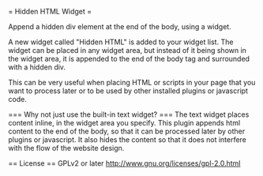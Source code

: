 = Hidden HTML Widget =

Append a hidden div element at the end of the body, using a widget.

A new widget called "Hidden HTML" is added to your widget list. The widget can be placed in any widget area, but instead of it being shown in the widget area, it is appended to the end of the body tag and surrounded with a hidden div.

This can be very useful when placing HTML or scripts in your page that you want to process later or to be used by other installed plugins or javascript code.

=== Why not just use the built-in text widget? ===
The text widget places content inline, in the widget area you specify. This plugin appends html content to the end of the body, so that it can be processed later by other plugins or javascript. It also hides the content so that it does not interfere with the flow of the website design.

== License ==
GPLv2 or later
http://www.gnu.org/licenses/gpl-2.0.html
